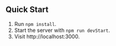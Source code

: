 ## Quick Start

1. Run `npm install`.
2. Start the server with `npm run devStart`.
3. Visit http://localhost:3000.

